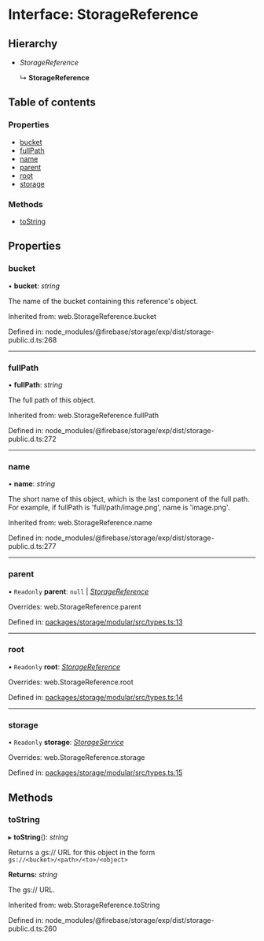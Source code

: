 # Interface: StorageReference

## Hierarchy

- *StorageReference*

  ↳ **StorageReference**

## Table of contents

### Properties

- [bucket](/reference/storage/interfaces/storagereference.md#bucket)
- [fullPath](/reference/storage/interfaces/storagereference.md#fullpath)
- [name](/reference/storage/interfaces/storagereference.md#name)
- [parent](/reference/storage/interfaces/storagereference.md#parent)
- [root](/reference/storage/interfaces/storagereference.md#root)
- [storage](/reference/storage/interfaces/storagereference.md#storage)

### Methods

- [toString](/reference/storage/interfaces/storagereference.md#tostring)

## Properties

### bucket

• **bucket**: *string*

The name of the bucket containing this reference's object.

Inherited from: web.StorageReference.bucket

Defined in: node_modules/@firebase/storage/exp/dist/storage-public.d.ts:268

___

### fullPath

• **fullPath**: *string*

The full path of this object.

Inherited from: web.StorageReference.fullPath

Defined in: node_modules/@firebase/storage/exp/dist/storage-public.d.ts:272

___

### name

• **name**: *string*

The short name of this object, which is the last component of the full path.
For example, if fullPath is 'full/path/image.png', name is 'image.png'.

Inherited from: web.StorageReference.name

Defined in: node_modules/@firebase/storage/exp/dist/storage-public.d.ts:277

___

### parent

• `Readonly` **parent**: ``null`` \| [*StorageReference*](/reference/storage/interfaces/storagereference.md)

Overrides: web.StorageReference.parent

Defined in: [packages/storage/modular/src/types.ts:13](https://github.com/invertase/react-native-firebase/blob/e2e22540/packages/storage/modular/src/types.ts#L13)

___

### root

• `Readonly` **root**: [*StorageReference*](/reference/storage/interfaces/storagereference.md)

Overrides: web.StorageReference.root

Defined in: [packages/storage/modular/src/types.ts:14](https://github.com/invertase/react-native-firebase/blob/e2e22540/packages/storage/modular/src/types.ts#L14)

___

### storage

• `Readonly` **storage**: [*StorageService*](/reference/storage/interfaces/storageservice.md)

Overrides: web.StorageReference.storage

Defined in: [packages/storage/modular/src/types.ts:15](https://github.com/invertase/react-native-firebase/blob/e2e22540/packages/storage/modular/src/types.ts#L15)

## Methods

### toString

▸ **toString**(): *string*

Returns a gs:// URL for this object in the form
  `gs://<bucket>/<path>/<to>/<object>`

**Returns:** *string*

The gs:// URL.

Inherited from: web.StorageReference.toString

Defined in: node_modules/@firebase/storage/exp/dist/storage-public.d.ts:260
